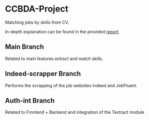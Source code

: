 # CCBDA-Project

Matching jobs by skills from CV.

In-depth explanation can be found in the provided [report](https://github.com/francescoaristei/CCBDA-Project-CloudJobs/blob/main/CCBDA_Project.pdf).

## Main Branch

Related to main features extract and match skills.

## Indeed-scrapper Branch

Performs the scrapping of the job websites Indeed and JobFluent.

## Auth-int Branch

Related to Frontend + Backend and integration of the Textract module